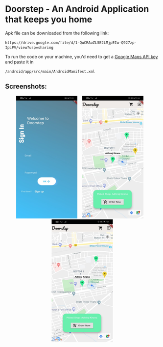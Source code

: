 # Doorstep - An Android Application that keeps you home

Apk file can be downloaded from the following link:
```
https://drive.google.com/file/d/1-QuCRAoZLSE2LMjpEIw-Q927zp-IpLPV/view?usp=sharing
```
To run the code on your machine, you'd need to get a [Google Maps API key](https://cloud.google.com/console/google/maps-apis/overview) and paste it in 
```
/android/app/src/main/AndroidManifest.xml
```
## Screenshots:
<p align="center">
  <img width="200" height="400" src="Pictures/1.jpeg">&nbsp;&nbsp;&nbsp;&nbsp;<img src="Pictures/2.jpeg" width="200" height="400">&nbsp;&nbsp;&nbsp;&nbsp;<img src="Pictures/2.jpeg" width="200" height="400">
</p>
